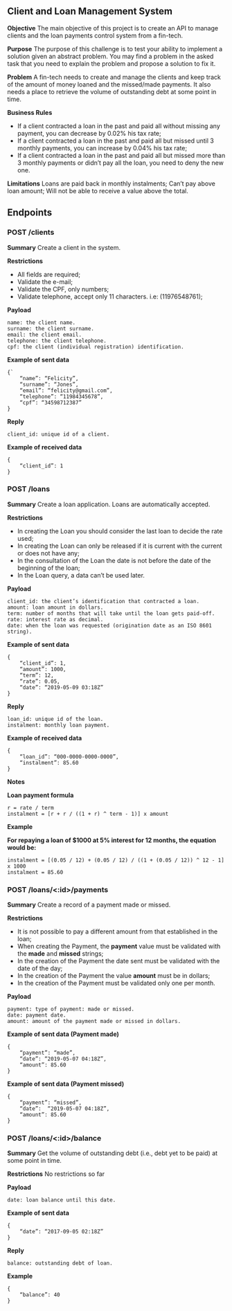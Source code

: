 ## Client and Loan Management System

**Objective**
The main objective of this project is to create an API to manage clients and the loan payments control system from a fin-tech.

**Purpose**
The purpose of this challenge is to test your ability to implement a solution given an abstract problem. You may find a problem in the asked task that you need to explain the problem and propose a solution to fix it.

**Problem**
A fin-tech needs to create and manage the clients and keep track of the amount of money loaned and the missed/made payments. It also needs a place to retrieve the volume of outstanding debt at some point in time.

**Business Rules**
- If a client contracted a loan in the past and paid all without missing any payment, you can decrease by 0.02% his tax rate;
- If a client contracted a loan in the past and paid all but missed until 3 monthly payments, you can increase by 0.04% his tax rate;
- If a client contracted a loan in the past and paid all but missed more than 3 monthly payments or didn’t pay all the loan, you need to deny the new one.

**Limitations**
Loans are paid back in monthly instalments;
Can’t pay above loan amount;
Will not be able to receive a value above the total.


## Endpoints

### POST /clients

**Summary**
Create a client in the system.

**Restrictions**
- All fields are required;
- Validate the e-mail;
- Validate the CPF, only numbers;
- Validate telephone, accept only 11 characters. i.e: (11976548761);

**Payload**

    name: the client name.
    surname: the client surname.
    email: the client email.
    telephone: the client telephone.
    cpf: the client (individual registration) identification.

**Example of sent data**

    {`
        “name”: “Felicity”,
        “surname”: “Jones”,
        “email”: “felicity@gmail.com”,
        “telephone”: “11984345678”,
        “cpf”: “34598712387”
    }

**Reply**

    client_id: unique id of a client.

**Example of received data**

    {
        “client_id”: 1
    }


### POST /loans

**Summary**
Create a loan application. Loans are automatically accepted.

**Restrictions**
- In creating the Loan you should consider the last loan to decide the rate used;
- In creating the Loan can only be released if it is current with the current  or does not have any;
- In the consultation of the Loan the date is not before the date of the beginning of the loan;
- In the Loan query, a data can’t be used later.

**Payload**

    client_id: the client’s identification that contracted a loan.
    amount: loan amount in dollars.
    term: number of months that will take until the loan gets paid-off.
    rate: interest rate as decimal.
    date: when the loan was requested (origination date as an ISO 8601 string).

**Example of sent data**

    {
        “client_id”: 1,
        “amount”: 1000,
        “term”: 12,
        “rate”: 0.05,
        “date”: “2019-05-09 03:18Z”
    }

**Reply**

    loan_id: unique id of the loan.
    instalment: monthly loan payment.

**Example of received data**

    {
        “loan_id”: “000-0000-0000-0000”,
        “instalment”: 85.60
    }

**Notes**

**Loan payment formula**

    r = rate / term
    instalment = [r + r / ((1 + r) ^ term - 1)] x amount

**Example**

**For repaying a loan of $1000 at 5% interest for 12 months, the equation would be:**

    instalment = [(0.05 / 12) + (0.05 / 12) / ((1 + (0.05 / 12)) ^ 12 - 1] x 1000
    instalment = 85.60


### POST /loans/<:id>/payments

**Summary**
Create a record of a payment made or missed.

**Restrictions**
- It is not possible to pay a different amount from that established in the loan;
- When creating the Payment, the **payment** value must be validated with the **made** and **missed** strings;
- In the creation of the Payment the date sent must be validated with the date of the day;
- In the creation of the Payment the value **amount** must be in dollars;
- In the creation of the Payment must be validated only one per month.

**Payload**

    payment: type of payment: made or missed.
    date: payment date.
    amount: amount of the payment made or missed in dollars.

**Example of sent data (Payment made)**

    {
        “payment”: “made”,
        “date”: “2019-05-07 04:18Z”,
        “amount”: 85.60
    }

**Example of sent data (Payment missed)**

    {
        “payment”: “missed”,
        “date”:  “2019-05-07 04:18Z”,
        “amount”: 85.60
    }

### POST /loans/<:id>/balance

**Summary**
Get the volume of outstanding debt (i.e., debt yet to be paid) at some point in time.

**Restrictions**
No restrictions so far

**Payload**

    date: loan balance until this date.

**Example of sent data**

    {
        “date”: “2017-09-05 02:18Z”
    }

**Reply**

    balance: outstanding debt of loan.

**Example**

    {
        “balance”: 40
    }

